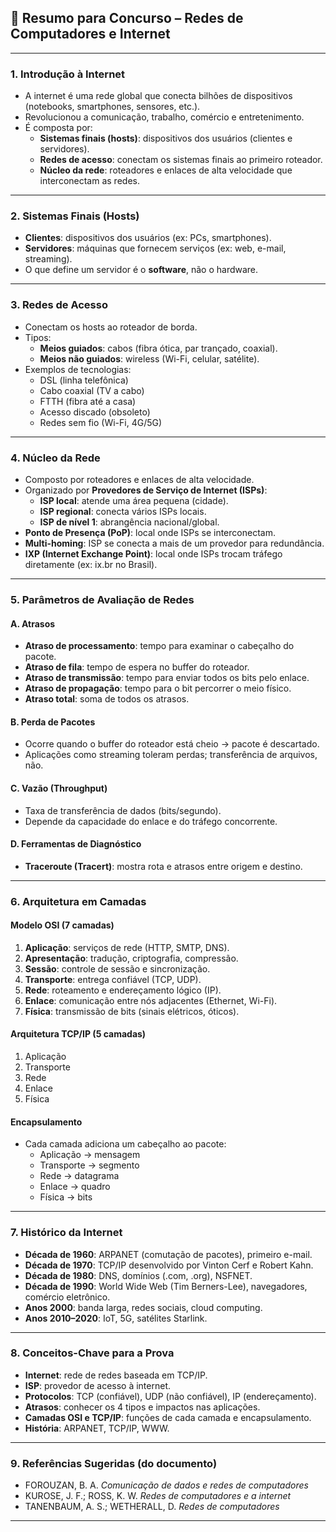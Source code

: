 
## 📘 Resumo para Concurso – Redes de Computadores e Internet

---

### 1. **Introdução à Internet**
- A internet é uma rede global que conecta bilhões de dispositivos (notebooks, smartphones, sensores, etc.).
- Revolucionou a comunicação, trabalho, comércio e entretenimento.
- É composta por:
  - **Sistemas finais (hosts)**: dispositivos dos usuários (clientes e servidores).
  - **Redes de acesso**: conectam os sistemas finais ao primeiro roteador.
  - **Núcleo da rede**: roteadores e enlaces de alta velocidade que interconectam as redes.

---

### 2. **Sistemas Finais (Hosts)**
- **Clientes**: dispositivos dos usuários (ex: PCs, smartphones).
- **Servidores**: máquinas que fornecem serviços (ex: web, e-mail, streaming).
- O que define um servidor é o **software**, não o hardware.

---

### 3. **Redes de Acesso**
- Conectam os hosts ao roteador de borda.
- Tipos:
  - **Meios guiados**: cabos (fibra ótica, par trançado, coaxial).
  - **Meios não guiados**: wireless (Wi-Fi, celular, satélite).
- Exemplos de tecnologias:
  - DSL (linha telefônica)
  - Cabo coaxial (TV a cabo)
  - FTTH (fibra até a casa)
  - Acesso discado (obsoleto)
  - Redes sem fio (Wi-Fi, 4G/5G)

---

### 4. **Núcleo da Rede**
- Composto por roteadores e enlaces de alta velocidade.
- Organizado por **Provedores de Serviço de Internet (ISPs)**:
  - **ISP local**: atende uma área pequena (cidade).
  - **ISP regional**: conecta vários ISPs locais.
  - **ISP de nível 1**: abrangência nacional/global.
- **Ponto de Presença (PoP)**: local onde ISPs se interconectam.
- **Multi-homing**: ISP se conecta a mais de um provedor para redundância.
- **IXP (Internet Exchange Point)**: local onde ISPs trocam tráfego diretamente (ex: ix.br no Brasil).

---

### 5. **Parâmetros de Avaliação de Redes**

#### A. **Atrasos**
- **Atraso de processamento**: tempo para examinar o cabeçalho do pacote.
- **Atraso de fila**: tempo de espera no buffer do roteador.
- **Atraso de transmissão**: tempo para enviar todos os bits pelo enlace.
- **Atraso de propagação**: tempo para o bit percorrer o meio físico.
- **Atraso total**: soma de todos os atrasos.

#### B. **Perda de Pacotes**
- Ocorre quando o buffer do roteador está cheio → pacote é descartado.
- Aplicações como streaming toleram perdas; transferência de arquivos, não.

#### C. **Vazão (Throughput)**
- Taxa de transferência de dados (bits/segundo).
- Depende da capacidade do enlace e do tráfego concorrente.

#### D. **Ferramentas de Diagnóstico**
- **Traceroute (Tracert)**: mostra rota e atrasos entre origem e destino.

---

### 6. **Arquitetura em Camadas**

#### Modelo OSI (7 camadas)
1. **Aplicação**: serviços de rede (HTTP, SMTP, DNS).
2. **Apresentação**: tradução, criptografia, compressão.
3. **Sessão**: controle de sessão e sincronização.
4. **Transporte**: entrega confiável (TCP, UDP).
5. **Rede**: roteamento e endereçamento lógico (IP).
6. **Enlace**: comunicação entre nós adjacentes (Ethernet, Wi-Fi).
7. **Física**: transmissão de bits (sinais elétricos, óticos).

#### Arquitetura TCP/IP (5 camadas)
1. Aplicação
2. Transporte
3. Rede
4. Enlace
5. Física

#### Encapsulamento
- Cada camada adiciona um cabeçalho ao pacote:
  - Aplicação → mensagem
  - Transporte → segmento
  - Rede → datagrama
  - Enlace → quadro
  - Física → bits

---

### 7. **Histórico da Internet**
- **Década de 1960**: ARPANET (comutação de pacotes), primeiro e-mail.
- **Década de 1970**: TCP/IP desenvolvido por Vinton Cerf e Robert Kahn.
- **Década de 1980**: DNS, domínios (.com, .org), NSFNET.
- **Década de 1990**: World Wide Web (Tim Berners-Lee), navegadores, comércio eletrônico.
- **Anos 2000**: banda larga, redes sociais, cloud computing.
- **Anos 2010–2020**: IoT, 5G, satélites Starlink.

---

### 8. **Conceitos-Chave para a Prova**
- **Internet**: rede de redes baseada em TCP/IP.
- **ISP**: provedor de acesso à internet.
- **Protocolos**: TCP (confiável), UDP (não confiável), IP (endereçamento).
- **Atrasos**: conhecer os 4 tipos e impactos nas aplicações.
- **Camadas OSI e TCP/IP**: funções de cada camada e encapsulamento.
- **História**: ARPANET, TCP/IP, WWW.

---

### 9. **Referências Sugeridas (do documento)**
- FOROUZAN, B. A. *Comunicação de dados e redes de computadores*
- KUROSE, J. F.; ROSS, K. W. *Redes de computadores e a internet*
- TANENBAUM, A. S.; WETHERALL, D. *Redes de computadores*

---
